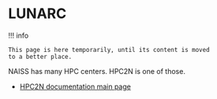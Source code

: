 # LUNARC

!!! info

    This page is here temporarily, until its content is moved
    to a better place.

NAISS has many HPC centers.
HPC2N is one of those.

- [HPC2N documentation main page](https://docs.hpc2n.umu.se/)
